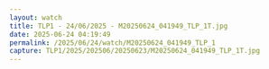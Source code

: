 ```yaml
---
layout: watch
title: TLP1 - 24/06/2025 - M20250624_041949_TLP_1T.jpg
date: 2025-06-24 04:19:49
permalink: /2025/06/24/watch/M20250624_041949_TLP_1
capture: TLP1/2025/202506/20250623/M20250624_041949_TLP_1T.jpg
---
```

